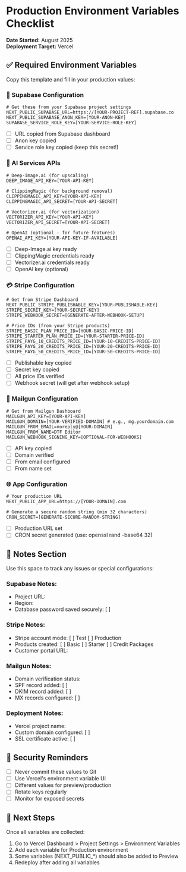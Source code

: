 # Production Environment Variables Checklist

**Date Started:** August 2025  
**Deployment Target:** Vercel

## ✅ Required Environment Variables

Copy this template and fill in your production values:

### 🔷 Supabase Configuration
```env
# Get these from your Supabase project settings
NEXT_PUBLIC_SUPABASE_URL=https://[YOUR-PROJECT-REF].supabase.co
NEXT_PUBLIC_SUPABASE_ANON_KEY=[YOUR-ANON-KEY]
SUPABASE_SERVICE_ROLE_KEY=[YOUR-SERVICE-ROLE-KEY]
```
- [ ] URL copied from Supabase dashboard
- [ ] Anon key copied
- [ ] Service role key copied (keep this secret!)

### 🎨 AI Services APIs
```env
# Deep-Image.ai (for upscaling)
DEEP_IMAGE_API_KEY=[YOUR-API-KEY]

# ClippingMagic (for background removal)
CLIPPINGMAGIC_API_KEY=[YOUR-API-KEY]
CLIPPINGMAGIC_API_SECRET=[YOUR-API-SECRET]

# Vectorizer.ai (for vectorization)
VECTORIZER_API_KEY=[YOUR-API-KEY]
VECTORIZER_API_SECRET=[YOUR-API-SECRET]

# OpenAI (optional - for future features)
OPENAI_API_KEY=[YOUR-API-KEY-IF-AVAILABLE]
```
- [ ] Deep-Image.ai key ready
- [ ] ClippingMagic credentials ready
- [ ] Vectorizer.ai credentials ready
- [ ] OpenAI key (optional)

### 💳 Stripe Configuration
```env
# Get from Stripe Dashboard
NEXT_PUBLIC_STRIPE_PUBLISHABLE_KEY=[YOUR-PUBLISHABLE-KEY]
STRIPE_SECRET_KEY=[YOUR-SECRET-KEY]
STRIPE_WEBHOOK_SECRET=[GENERATE-AFTER-WEBHOOK-SETUP]

# Price IDs (from your Stripe products)
STRIPE_BASIC_PLAN_PRICE_ID=[YOUR-BASIC-PRICE-ID]
STRIPE_STARTER_PLAN_PRICE_ID=[YOUR-STARTER-PRICE-ID]
STRIPE_PAYG_10_CREDITS_PRICE_ID=[YOUR-10-CREDITS-PRICE-ID]
STRIPE_PAYG_20_CREDITS_PRICE_ID=[YOUR-20-CREDITS-PRICE-ID]
STRIPE_PAYG_50_CREDITS_PRICE_ID=[YOUR-50-CREDITS-PRICE-ID]
```
- [ ] Publishable key copied
- [ ] Secret key copied
- [ ] All price IDs verified
- [ ] Webhook secret (will get after webhook setup)

### 📧 Mailgun Configuration
```env
# Get from Mailgun Dashboard
MAILGUN_API_KEY=[YOUR-API-KEY]
MAILGUN_DOMAIN=[YOUR-VERIFIED-DOMAIN] # e.g., mg.yourdomain.com
MAILGUN_FROM_EMAIL=noreply@[YOUR-DOMAIN]
MAILGUN_FROM_NAME=DTF Editor
MAILGUN_WEBHOOK_SIGNING_KEY=[OPTIONAL-FOR-WEBHOOKS]
```
- [ ] API key copied
- [ ] Domain verified
- [ ] From email configured
- [ ] From name set

### 🌐 App Configuration
```env
# Your production URL
NEXT_PUBLIC_APP_URL=https://[YOUR-DOMAIN].com

# Generate a secure random string (min 32 characters)
CRON_SECRET=[GENERATE-SECURE-RANDOM-STRING]
```
- [ ] Production URL set
- [ ] CRON secret generated (use: openssl rand -base64 32)

## 📝 Notes Section

Use this space to track any issues or special configurations:

### Supabase Notes:
- Project URL: 
- Region: 
- Database password saved securely: [ ]

### Stripe Notes:
- Stripe account mode: [ ] Test [ ] Production
- Products created: [ ] Basic [ ] Starter [ ] Credit Packages
- Customer portal URL: 

### Mailgun Notes:
- Domain verification status: 
- SPF record added: [ ]
- DKIM record added: [ ]
- MX records configured: [ ]

### Deployment Notes:
- Vercel project name: 
- Custom domain configured: [ ]
- SSL certificate active: [ ]

## 🔐 Security Reminders

- [ ] Never commit these values to Git
- [ ] Use Vercel's environment variable UI
- [ ] Different values for preview/production
- [ ] Rotate keys regularly
- [ ] Monitor for exposed secrets

## 🚀 Next Steps

Once all variables are collected:
1. Go to Vercel Dashboard > Project Settings > Environment Variables
2. Add each variable for Production environment
3. Some variables (NEXT_PUBLIC_*) should also be added to Preview
4. Redeploy after adding all variables